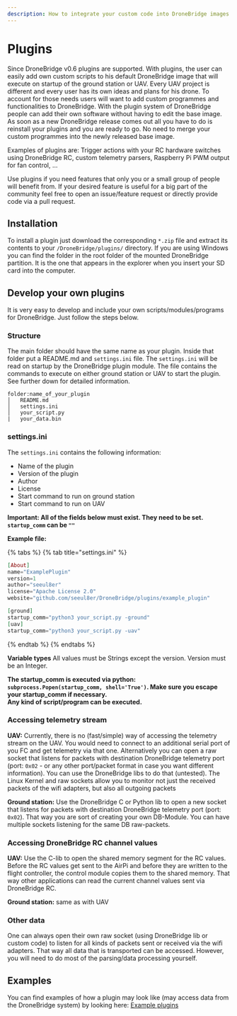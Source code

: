 ```yaml
---
description: How to integrate your custom code into DroneBridge images
---
```


# Plugins

Since DroneBridge v0.6 plugins are supported. With plugins, the user can easily add own custom scripts to his default DroneBridge image that will execute on startup of the ground station or UAV. Every UAV project is different and every user has its own ideas and plans for his drone. To account for those needs users will want to add custom programmes and functionalities to DroneBridge. With the plugin system of DroneBridge people can add their own software without having to edit the base image. As soon as a new DroneBridge release comes out all you have to do is reinstall your plugins and you are ready to go. No need to merge your custom programmes into the newly released base image.

Examples of plugins are: Trigger actions with your RC hardware switches using DroneBridge RC, custom telemetry parsers, Raspberry Pi PWM output for fan control, ...

Use plugins if you need features that only you or a small group of people will benefit from. If your desired feature is useful for a big part of the community feel free to open an issue/feature request or directly provide code via a pull request.

## Installation

To install a plugin just download the corresponding `*.zip` file and extract its contents to your `/DroneBridge/plugins/` directory. If you are using Windows you can find the folder in the root folder of the mounted DroneBridge partition. It is the one that appears in the explorer when you insert your SD card into the computer.

## Develop your own plugins

It is very easy to develop and include your own scripts/modules/programs for DroneBridge. Just follow the steps below.

### Structure

The main folder should have the same name as your plugin. Inside that folder put a README.md and `settings.ini` file. The `settings.ini` will be read on startup by the DroneBridge plugin module. The file contains the commands to execute on either ground station or UAV to start the plugin. See further down for detailed information.

```text
folder:name_of_your_plugin
│   README.md
│   settings.ini
│   your_script.py
|   your_data.bin
```

### settings.ini

The `settings.ini` contains the following information:

* Name of the plugin
* Version of the plugin
* Author
* License
* Start command to run on ground station
* Start command to run on UAV

**Important: All of the fields below must exist. They need to be set. `startup_comm` can be `""`**

**Example file:**

{% tabs %}
{% tab title="settings.ini" %}
```elixir
[About]
name="ExamplePlugin"
version=1
author="seeul8er"
license="Apache License 2.0"
website="github.com/seeul8er/DroneBridge/plugins/example_plugin"

[ground]
startup_comm="python3 your_script.py -ground"
[uav]
startup_comm="python3 your_script.py -uav"
```
{% endtab %}
{% endtabs %}

**Variable types** All values must be Strings except the version. Version must be an Integer.

**The startup\_comm is executed via python: `subprocess.Popen(startup_comm, shell='True')`. Make sure you escape your startup\_comm if necessary.  
Any kind of script/program can be executed.**

### Accessing telemetry stream

**UAV:** Currently, there is no \(fast/simple\) way of accessing the telemetry stream on the UAV. You would need to connect to an additional serial port of you FC and get telemetry via that one. Alternatively you can open a raw socket that listens for packets with destination DroneBridge telemetry port \(port: `0x02` - or any other port/packet format in case you want different information\). You can use the DroneBridge libs to do that \(untested\). The Linux Kernel and raw sockets allow you to monitor not just the received packets of the wifi adapters, but also all outgoing packets

**Ground station:** Use the DroneBridge C or Python lib to open a new socket that listens for packets with destination DroneBridge telemetry port \(port: `0x02`\). That way you are sort of creating your own DB-Module. You can have multiple sockets listening for the same DB raw-packets.

### Accessing DroneBridge RC channel values

**UAV:** Use the C-lib to open the shared memory segment for the RC values. Before the RC values get sent to the AirPi and before they are written to the flight controller, the control module copies them to the shared memory. That way other applications can read the current channel values sent via DroneBridge RC.

**Ground station:** same as with UAV

### Other data

One can always open their own raw socket \(using DroneBridge lib or custom code\) to listen for all kinds of packets sent or received via the wifi adapters. That way all data that is transported can be accessed. However, you will need to do most of the parsing/data processing yourself.

## Examples

You can find examples of how a plugin may look like \(may access data from the DroneBridge system\) by looking here: [Example plugins](https://github.com/seeul8er/DroneBridge/tree/master/plugins)

